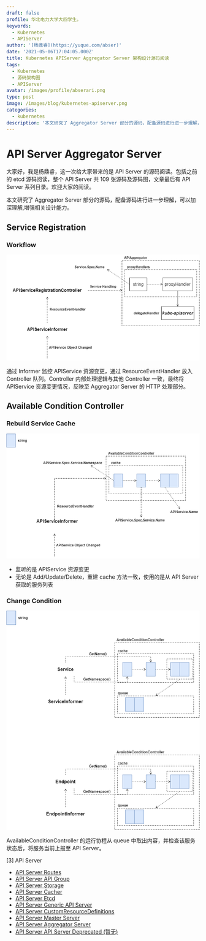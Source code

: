 ```yaml
---
draft: false
profile: 华北电力大学大四学生。
keywords:
  - Kubernetes
  - APIServer
author: '[杨鼎睿](https://yuque.com/abser)'
date: '2021-05-06T17:04:05.000Z'
title: Kubernetes APIServer Aggregator Server 架构设计源码阅读
tags:
  - Kubernetes
  - 源码架构图
  - APIServer
avatar: /images/profile/abserari.png
type: post
image: /images/blog/kubernetes-apiserver.png
categories:
  - kubernetes
description: '本文研究了 Aggregator Server 部分的源码，配备源码进行进一步理解，可以加深理解,增强相关设计能力。'
---
```


# API Server Aggregator Server

大家好，我是杨鼎睿，这一次给大家带来的是 API Server 的源码阅读。包括之前的 etcd 源码阅读，整个 API Server 共 109 张源码及源码图，文章最后有 API Server 系列目录。欢迎大家的阅读。

本文研究了 Aggregator Server 部分的源码，配备源码进行进一步理解，可以加深理解,增强相关设计能力。 

## Service Registration

### Workflow

![aggregator-server-workflow.svg](../.gitbook/assets/92.png)

通过 Informer 监控 APIService 资源变更，通过 ResourceEventHandler 放入 Controller 队列。Controller 内部处理逻辑与其他 Controller 一致，最终将 APIService 资源变更情况，反映至 Aggregator Server 的 HTTP 处理部分。

## Available Condition Controller

### Rebuild Service Cache

![aggregator-server-available-service-cache.svg](../.gitbook/assets/93.png)

* 监听的是 APIService 资源变更
* 无论是 Add/Update/Delete，重建 cache 方法一致，使用的是从 API Server 获取的服务列表

### Change Condition

![aggregator-server-service-condition.svg](../.gitbook/assets/94.png)

AvailableConditionController 的运行协程从 queue 中取出内容，并检查该服务状态后，将服务当前上报至 API Server。

\[3\] API Server

* [API Server Routes](https://github.com/cloudnativeto/sig-kubernetes/tree/f0b2470abda40d4c0ac2b727df5562b4f2cf996e/blog/kubernetes-apiserver-route/README.md)
* [API Server API Group](https://github.com/cloudnativeto/sig-kubernetes/tree/f0b2470abda40d4c0ac2b727df5562b4f2cf996e/blog/kubernetes-apiserver-apigroup/README.md)
* [API Server Storage](https://github.com/cloudnativeto/sig-kubernetes/tree/f0b2470abda40d4c0ac2b727df5562b4f2cf996e/blog/kubernetes-apiserver-storage/README.md)
* [API Server Cacher](https://github.com/cloudnativeto/sig-kubernetes/tree/f0b2470abda40d4c0ac2b727df5562b4f2cf996e/blog/kubernetes-apiserver-cacher/README.md)
* [API Server Etcd](https://github.com/cloudnativeto/sig-kubernetes/tree/f0b2470abda40d4c0ac2b727df5562b4f2cf996e/blog/kubernetes-apiserver-etcd/README.md)
* [API Server Generic API Server](https://github.com/cloudnativeto/sig-kubernetes/tree/f0b2470abda40d4c0ac2b727df5562b4f2cf996e/blog/kubernetes-apiserver-generic-api-server/README.md)
* [API Server CustomResourceDefinitions](https://github.com/cloudnativeto/sig-kubernetes/tree/f0b2470abda40d4c0ac2b727df5562b4f2cf996e/blog/kubernetes-apiserver-crd/README.md)
* [API Server Master Server](https://github.com/cloudnativeto/sig-kubernetes/tree/f0b2470abda40d4c0ac2b727df5562b4f2cf996e/blog/kubernetes-apiserver-master-server/README.md)
* [API Server Aggregator Server](https://github.com/cloudnativeto/sig-kubernetes/tree/f0b2470abda40d4c0ac2b727df5562b4f2cf996e/blog/kubernetes-apiserver-aggregator-server/README.md)
* [API Server API Server Deprecated \(暂无\)](https://github.com/cloudnativeto/sig-kubernetes/tree/f0b2470abda40d4c0ac2b727df5562b4f2cf996e/blog/kubernetes-apiserver-route/README.md)

